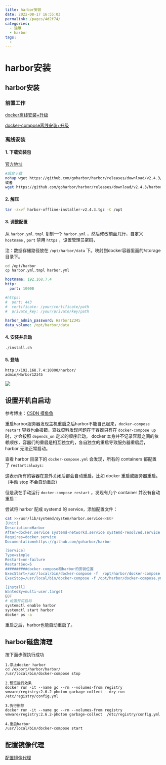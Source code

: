 ```yaml
---
title: harbor安装
date: 2022-08-17 16:55:03
permalink: /pages/4d2f74/
categories:
  - 运维
  - harbor
tags:
  -
---
```

# harbor安装

## harbor安装

### 前置工作

[docker离线安装+升级](https://www.xiaoliutalk.cn/pages/4b7e78)

[docker-compose离线安装+升级](https://www.xiaoliutalk.cn/pages/384991/)

### 离线安装

#### 1. 下载安装包

[官方地址](https://github.com/goharbor/harbor/releases)

```bash
#后台下载
nohup wget https://github.com/goharbor/harbor/releases/download/v2.4.3/harbor-offline-installer-v2.4.3.tgz &
或者
wget https://github.com/goharbor/harbor/releases/download/v2.4.3/harbor-offline-installer-v2.4.3.tgz
```

#### 2. 解压

```bash
tar -zxvf harbor-offline-installer-v2.4.3.tgz -C /opt
```

#### 3. 调整配置

从 `harbor.yml.tmpl` 复制一个 `harbor.yml` ，然后修改前面几行，自定义 `hostname` , `port` 禁用 `https` ，设置管理员密码，

注：数据存储路径放在 `/opt/harbor/data` 下。映射到docker容器里面的/storage目录下。

```bash
cd /opt/harbor
cp harbor.yml.tmpl harbor.yml
```

```yml
hostname: 192.168.7.4
http:
  port: 10000

#https:
#  port: 443
#  certificate: /your/certificate/path
#  private_key: /your/private/key/path
 
harbor_admin_password: Harbor12345
data_volume: /opt/harbor/data
```

#### 4. 安装并启动

```bash
./install.sh
```

#### 5. 登陆

```
http://192.168.7.4:10000/harbor/ 
admin/Harbor12345
```
![](https://static.xiaoliutalk.cn/img/202208261458183.png)

## 设置开机自启动

参考博主：[CSDN 摸鱼鱼](https://blog.csdn.net/weixin_43219672)

重启harbor服务器发现主机重启之后harbor不能自己起来，`docker-compose restart` 容器也会报错，查找资料发现问题在于容器只有在 `docker-compose up` 时，才会按照 `depends_on` 定义的顺序启动。
docker 本身并不记录容器之间的依赖顺序，容器们的重启是相互独立的，各自独立的重启导致服务器重启后，harbor 无法正常启动。

查看 harbor 目录下的 `docker-compose.yml` 会发现，所有的 containers 都配置了 `restart:always:`

这表示所有的容器在意外关闭后都会自动重启，比如 docker 重启或服务器重启。（手动 stop 不会自动重启）

但是我在手动运行 `docker-compose restart` ，发现有几个 container 并没有自动重启：

尝试将 harbor 配成 systemd 的 service，添加配置文件：

```bash
cat >>/usr/lib/systemd/system/harbor.service<<EOF
[Unit]
Description=Harbor
After=docker.service systemd-networkd.service systemd-resolved.service
Requires=docker.service
Documentation=https://github.com/goharbor/harbor

[Service]
Type=simple
Restart=on-failure
RestartSec=5
##########docker-compose和harbor的安装位置
ExecStart=/usr/local/bin/docker-compose -f  /opt/harbor/docker-compose.yml up
ExecStop=/usr/local/bin/docker-compose -f /opt/harbor/docker-compose.yml down

[Install]
WantedBy=multi-user.target
EOF
# 设置开机启动
systemctl enable harbor
systemctl start harbor
docker ps -a
```

重启之后，harbor也能自动重启了。

## harbor磁盘清理

按下面步骤执行成功

```
1.停止docker harbor
cd /export/harbor/harbor/
/usr/local/bin/docker-compose stop

2.预览运行效果
docker run -it --name gc --rm --volumes-from registry vmware/registry:2.6.2-photon garbage-collect --dry-run /etc/registry/config.yml

3.执行删除
docker run -it --name gc --rm --volumes-from registry vmware/registry:2.6.2-photon garbage-collect  /etc/registry/config.yml

4.重启harbor
/usr/local/bin/docker-compose start
```

## 配置镜像代理

[配置镜像代理](https://goharbor.io/docs/2.5.0/administration/configure-proxy-cache/)
